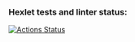 ### Hexlet tests and linter status:
[![Actions Status](https://github.com/Trionichek/java-project-99/actions/workflows/hexlet-check.yml/badge.svg)](https://github.com/Trionichek/java-project-99/actions)